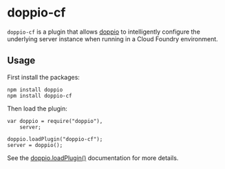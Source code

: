 doppio-cf
=========

`doppio-cf` is a plugin that allows [doppio][1] to intelligently configure the
underlying server instance when running in a Cloud Foundry environment.

## Usage

First install the packages:

    npm install doppio
    npm install doppio-cf

Then load the plugin:

    var doppio = require("doppio"),
        server;
    
    doppio.loadPlugin("doppio-cf");
    server = doppio();

See the [doppio.loadPlugin()][2] documentation for more details.

[1]: https://github.com/jagoda/doppio "Doppio"
[2]: https://github.com/jagoda/doppio#doppioloadpluginid "doppio.loadPlugin()"
